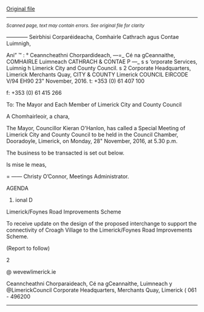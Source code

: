 [Original file](https://beta.limerick.ie/sites/default/files/media/documents/2017-04/agenda_-_special_meeting_of_limerick_city_and_county_council_-_28th_november.pdf)

---
*<small>Scanned page, text may contain errors. See original file for clarity</small>*  

———— Seirbhisi Corparéideacha,
Comhairle Cathrach agus Contae Luimnigh,

Ani” ™ :
° Ceanncheathni Chorpardideach,
—=_ Cé na gCeannaithe,
COMHAIRLE Luimneach
CATHRACH & CONTAE P —_
s s ‘orporate Services,
Luimnig h Limerick City and County Council.
s 2 Corporate Headquarters,
Limerick Merchants Quay,
CITY & COUNTY Limerick
COUNCIL
EIRCODE V/94 EH90
23" November, 2016. t: +353 (0) 61 407 100

f: +353 (0) 61 415 266

To: The Mayor and Each Member of Limerick City and County Council

A Chomhairleoir, a chara,

The Mayor, Councillor Kieran O'Hanlon, has called a Special Meeting of Limerick City and
County Council to be held in the Council Chamber, Dooradoyle, Limerick, on Monday, 28"
November, 2016, at 5.30 p.m.

The business to be transacted is set out below.

Is mise le meas,

= ——
Christy O’Connor,
Meetings Administrator.

AGENDA

1. ional D

Limerick/Foynes Road Improvements Scheme

To receive update on the design of the proposed interchange to support the
connectivity of Croagh Village to the Limerick/Foynes Road Improvements Scheme.

(Report to follow)

2

@ wevewlimerick.ie

Ceanncheathni Chorparaideach, Cé na gCeannaithe, Luimneach y @LimerickCouncil
Corporate Headquarters, Merchants Quay, Limerick ( 061 - 496200


---
